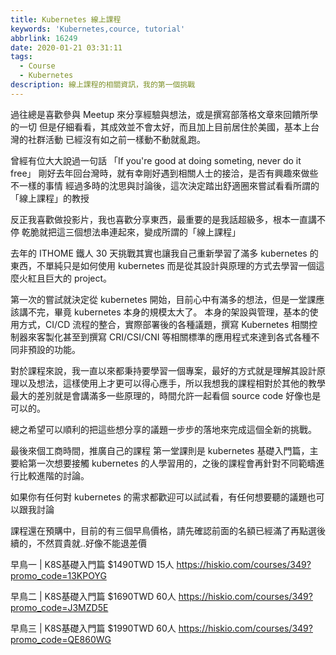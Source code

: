 ```yaml
---
title: Kubernetes 線上課程
keywords: 'Kubernetes,cource, tutorial'
abbrlink: 16249
date: 2020-01-21 03:31:11
tags:
  - Course
  - Kubernetes
description: 線上課程的相關資訊，我的第一個挑戰
---
```


過往總是喜歡參與 Meetup 來分享經驗與想法，或是撰寫部落格文章來回饋所學的一切
但是仔細看看，其成效並不會太好，而且加上目前居住於美國，基本上台灣的社群活動
已經沒有如之前一樣動不動就亂跑。

曾經有位大大說過一句話 「If you're good at doing someting, never do it free」
剛好去年回台灣時，就有幸剛好遇到相關人士的接洽，是否有興趣來做些不一樣的事情
經過多時的沈思與討論後，這次決定踏出舒適圈來嘗試看看所謂的「線上課程」的教授

反正我喜歡做投影片，我也喜歡分享東西，最重要的是我話超級多，根本一直講不停
乾脆就把這三個想法串連起來，變成所謂的「線上課程」

去年的 ITHOME 鐵人 30 天挑戰其實也讓我自己重新學習了滿多 kubernetes 的東西，不單純只是如何使用 kubernetes 而是從其設計與原理的方式去學習一個這麼火紅且巨大的 project。

第一次的嘗試就決定從 kubernetes 開始，目前心中有滿多的想法，但是一堂課應該講不完，畢竟 kubernetes 本身的規模太大了。
本身的架設與管理，基本的使用方式，CI/CD 流程的整合，實際部署後的各種議題，撰寫 Kubernetes 相關控制器來客製化甚至到撰寫 CRI/CSI/CNI 等相關標準的應用程式來達到各式各種不同非預設的功能。

對於課程來說，我一直以來都秉持要學習一個專案，最好的方式就是理解其設計原理以及想法，這樣使用上才更可以得心應手，所以我想我的課程相對於其他的教學最大的差別就是會講滿多一些原理的，時間允許一起看個 source code 好像也是可以的。

總之希望可以順利的把這些想分享的議題一步步的落地來完成這個全新的挑戰。

最後來個工商時間，推廣自己的課程
第一堂課則是 kubernetes 基礎入門篇，主要給第一次想要接觸 kubernetes 的人學習用的，之後的課程會再針對不同範疇進行比較進階的討論。

如果你有任何對 kubernetes 的需求都歡迎可以試試看，有任何想要聽的議題也可以跟我討論

課程還在預購中，目前的有三個早鳥價格，請先確認前面的名額已經滿了再點選後續的，不然買貴就..好像不能退差價

早鳥一 | K8S基礎入門篇 $1490TWD 
15人
 https://hiskio.com/courses/349?promo_code=13KPOYG

早鳥二 | K8S基礎入門篇 $1690TWD 
60人
 https://hiskio.com/courses/349?promo_code=J3MZD5E
 
早鳥三 | K8S基礎入門篇 $1990TWD
60人 
 https://hiskio.com/courses/349?promo_code=QE860WG
 

